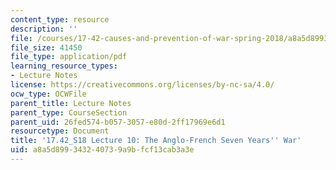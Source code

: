 ```yaml
---
content_type: resource
description: ''
file: /courses/17-42-causes-and-prevention-of-war-spring-2018/a8a5d899343240739a9bfcf13cab3a3e_MIT17_42S18_lec10_7YearsWar.pdf
file_size: 41450
file_type: application/pdf
learning_resource_types:
- Lecture Notes
license: https://creativecommons.org/licenses/by-nc-sa/4.0/
ocw_type: OCWFile
parent_title: Lecture Notes
parent_type: CourseSection
parent_uid: 26fed574-b057-3057-e80d-2ff17969e6d1
resourcetype: Document
title: '17.42_S18 Lecture 10: The Anglo-French Seven Years'' War'
uid: a8a5d899-3432-4073-9a9b-fcf13cab3a3e
---
```

